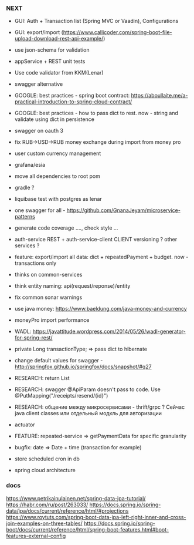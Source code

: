 ### NEXT
- GUI: Auth + Transaction list (Spring MVC or Vaadin), Configurations
- GUI: export/import (https://www.callicoder.com/spring-boot-file-upload-download-rest-api-example/)
- use json-schema for validation
- appService + REST unit tests
- Use code validator from KKM(Lenar)
- swagger alternative
- GOOGLE: best practices - spring boot contract: https://aboullaite.me/a-practical-introduction-to-spring-cloud-contract/
- GOOGLE: best practices - how to pass dict to rest. now - string and validate using dict in persistence
- swagger on oauth 3
- fix RUB->USD->RUB money exchange during import from money pro
- user custom currency management
- grafana/esia
- move all dependencies to root pom
- gradle ?
- liquibase test with postgres as lenar
- one swagger for all - https://github.com/GnanaJeyam/microservice-patterns
- generate code coverage ...., check style ...
- auth-service REST + auth-service-client CLIENT versioning ? other services ?

- feature: export/import all data: dict + repeatedPayment + budget. now - transactions only
- thinks on common-services
- think entity naming: api(request/reponse)/entity

- fix common sonar warnings
- use java money: https://www.baeldung.com/java-money-and-currency
- moneyPro import performance
- WADL: https://javattitude.wordpress.com/2014/05/26/wadl-generator-for-spring-rest/

- private Long transactionType; => pass dict to hibernate
- change default values for swagger - http://springfox.github.io/springfox/docs/snapshot/#q27
- RESEARCH: return List<CategoryResponse>
- RESEARCH: swagger @ApiParam doesn't pass to code. Use @PutMapping("/receipts/resend/{id}")
- RESEARCH: общение между микросервисами - thrift/grpc ? Сейчас java client classes или отдельный модкль для авторизации
- actuator
- FEATURE: repeated-service => getPaymentData for specific granularity
- bugfix: date => Date + time (transaction for example)
- store scheduled cron in db
- spring cloud architecture

### docs
https://www.petrikainulainen.net/spring-data-jpa-tutorial/
https://habr.com/ru/post/263033/
https://docs.spring.io/spring-data/jpa/docs/current/reference/html/#projections
https://www.roytuts.com/spring-boot-data-jpa-left-right-inner-and-cross-join-examples-on-three-tables/
https://docs.spring.io/spring-boot/docs/current/reference/html/spring-boot-features.html#boot-features-external-config